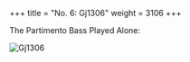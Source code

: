 +++
title = "No. 6: Gj1306"
weight = 3106
+++

The Partimento Bass Played Alone:

![Gj1306](/img/06FenBk1.jpg)
